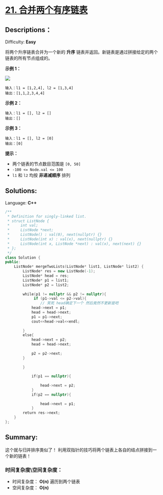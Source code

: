 # [21\. 合并两个有序链表](https://leetcode-cn.com/problems/merge-two-sorted-lists/)

## Descriptions：

Difficulty: **Easy**


将两个升序链表合并为一个新的 **升序** 链表并返回。新链表是通过拼接给定的两个链表的所有节点组成的。 

**示例 1：**

![](https://assets.leetcode.com/uploads/2020/10/03/merge_ex1.jpg)

```
输入：l1 = [1,2,4], l2 = [1,3,4]
输出：[1,1,2,3,4,4]
```

**示例 2：**

```
输入：l1 = [], l2 = []
输出：[]
```

**示例 3：**

```
输入：l1 = [], l2 = [0]
输出：[0]
```

**提示：**

*   两个链表的节点数目范围是 `[0, 50]`
*   `-100 <= Node.val <= 100`
*   `l1` 和 `l2` 均按 **非递减顺序** 排列


## Solutions:

Language: **C++**

```c++
/**
 * Definition for singly-linked list.
 * struct ListNode {
 *     int val;
 *     ListNode *next;
 *     ListNode() : val(0), next(nullptr) {}
 *     ListNode(int x) : val(x), next(nullptr) {}
 *     ListNode(int x, ListNode *next) : val(x), next(next) {}
 * };
 */
class Solution {
public:
    ListNode* mergeTwoLists(ListNode* list1, ListNode* list2) {
        ListNode* res = new ListNode(-1);
        ListNode* head = res;
        ListNode* p1 = list1;
        ListNode* p2 = list2;
        
        while(p1 != nullptr && p2 != nullptr){
             if (p1->val <= p2->val){
                // 笑死 head确定下一个 然后竟然不更新是吧
            head->next = p1;
            head = head->next;
            p1 = p1->next;
            cout<<head->val<<endl;
​
        }
        else{
            head->next = p2;
            head = head->next;
​
            p2 = p2->next;
        }
​
        }
      
            if(p1 == nullptr){
​
                head->next = p2;
            }
            if(p2 == nullptr){
​
                head->next = p1;
            }
        return res->next;
    }
};
```

## Summary:
  这个就与归并排序类似了！
  利用双指针的技巧将两个链表上各自的结点拼接到一个新的链表！

  ### 时间复杂度\空间复杂度：
  * 时间复杂度： **O(n)**
   遍历到两个链表
  * 空间复杂度： **O(n)**
